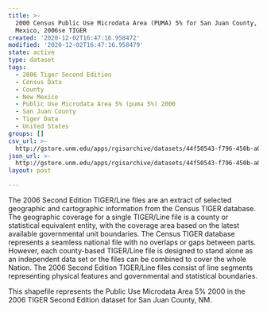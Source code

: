 ```yaml
---
title: >-
  2000 Census Public Use Microdata Area (PUMA) 5% for San Juan County, New
  Mexico, 2006se TIGER
created: '2020-12-02T16:47:16.958472'
modified: '2020-12-02T16:47:16.958479'
state: active
type: dataset
tags:
  - 2006 Tiger Second Edition
  - Census Data
  - County
  - New Mexico
  - Public Use Microdata Area 5% (puma 5%) 2000
  - San Juan County
  - Tiger Data
  - United States
groups: []
csv_url: >-
  http://gstore.unm.edu/apps/rgisarchive/datasets/44f50543-f796-450b-a0be-5311a56727f1/tgr2006se_sanj_puma5.derived.csv
json_url: >-
  http://gstore.unm.edu/apps/rgisarchive/datasets/44f50543-f796-450b-a0be-5311a56727f1/tgr2006se_sanj_puma5.derived.json
layout: post

---
```

The 2006 Second Edition TIGER/Line files are an extract of selected geographic and cartographic information from the Census TIGER database.  The geographic coverage for a single TIGER/Line file is a county or statistical equivalent entity, with the coverage area based on the latest available governmental unit boundaries. The Census TIGER database represents a seamless national file with no overlaps or gaps between parts.  However, each county-based TIGER/Line file is designed to stand alone as an independent data set or the files can be combined to cover the whole Nation.  The 2006 Second Edition  TIGER/Line files consist of line segments representing physical features and governmental and statistical boundaries.  

This shapefile represents the Public Use Microdata Area 5% 2000 in the 2006 TIGER Second Edition dataset for San Juan County, NM.

